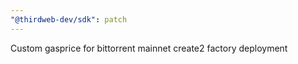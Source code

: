 ```yaml
---
"@thirdweb-dev/sdk": patch
---
```


Custom gasprice for bittorrent mainnet create2 factory deployment
